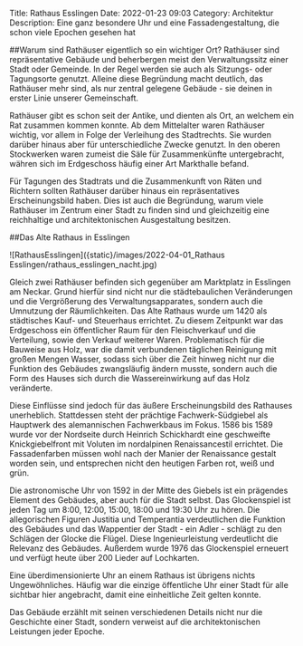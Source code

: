 Title: Rathaus Esslingen
Date: 2022-01-23 09:03
Category: Architektur
Description: Eine ganz besondere Uhr und eine Fassadengestaltung, die schon viele Epochen gesehen hat 

##Warum sind Rathäuser eigentlich so ein wichtiger Ort?
Rathäuser sind repräsentative Gebäude und beherbergen meist den Verwaltungssitz einer Stadt oder Gemeinde.
In der Regel werden sie auch als Sitzungs- oder Tagungsorte genutzt.
Alleine diese Begründung macht deutlich, das Rathäuser mehr sind, als nur zentral gelegene Gebäude - sie deinen in erster Linie unserer Gemeinschaft. 

Rathäuser gibt es schon seit der Antike, und dienten als Ort, an welchem ein Rat zusammen kommen konnte.
Ab dem Mittelalter waren Rathäuser wichtig, vor allem in Folge der Verleihung des Stadtrechts.
Sie wurden darüber hinaus aber für unterschiedliche Zwecke genutzt.
In den oberen Stockwerken waren zumeist die Säle für Zusammenkünfte untergebracht, währen sich im Erdgeschoss häufig einer Art Markthalle befand. 

Für Tagungen des Stadtrats und die Zusammenkunft von Räten und Richtern sollten Rathäuser darüber hinaus ein repräsentatives Erscheinungsbild haben.
Dies ist auch die Begründung, warum viele Rathäuser im Zentrum einer Stadt zu finden sind und gleichzeitig eine reichhaltige und architektonischen Ausgestaltung besitzen.  

##Das Alte Rathaus in Esslingen 

![RathausEsslingen]({static}/images/2022-04-01_Rathaus Esslingen/rathaus_esslingen_nacht.jpg)

Gleich zwei Rathäuser befinden sich gegenüber am Marktplatz in Esslingen am Neckar.
Grund hierfür sind nicht nur die städtebaulichen Veränderungen und die Vergrößerung des Verwaltungsapparates, sondern auch die Umnutzung der Räumlichkeiten.
Das Alte Rathaus wurde um 1420 als städtisches Kauf- und Steuerhaus errichtet.
Zu diesem Zeitpunkt war das Erdgeschoss ein öffentlicher Raum für den Fleischverkauf und die Verteilung, sowie den Verkauf weiterer Waren.
Problematisch für die Bauweise aus Holz, war die damit verbundenen täglichen Reinigung mit großen Mengen Wasser, sodass sich über die Zeit hinweg nicht nur die Funktion des Gebäudes zwangsläufig ändern musste, sondern auch die Form des Hauses sich durch die Wassereinwirkung auf das Holz veränderte. 

Diese Einflüsse sind jedoch für das äußere Erscheinungsbild des Rathauses unerheblich.
Stattdessen steht der prächtige Fachwerk-Südgiebel als Hauptwerk des alemannischen Fachwerkbaus im Fokus.
1586 bis 1589 wurde vor der Nordseite durch Heinrich Schickhardt eine geschweifte Knickgiebelfront mit Voluten im nordalpinen Renaissancestil errichtet.
Die Fassadenfarben müssen wohl nach der Manier der Renaissance gestalt worden sein, und entsprechen nicht den heutigen Farben rot, weiß und grün. 

Die astronomische Uhr von 1592 in der Mitte des Giebels ist ein prägendes Element des Gebäudes, aber auch für die Stadt selbst.
Das Glockenspiel ist jeden Tag um 8:00, 12:00, 15:00, 18:00 und 19:30 Uhr zu hören.
Die allegorischen Figuren Justitia und Temperantia verdeutlichen die Funktion des Gebäudes und das Wappentier der Stadt - ein Adler - schlägt zu den Schlägen der Glocke die Flügel.
Diese Ingenieurleistung verdeutlicht die Relevanz des Gebäudes.
Außerdem wurde 1976 das Glockenspiel erneuert und verfügt heute über 200 Lieder auf Lochkarten. 

Eine überdimensionierte Uhr an einem Rathaus ist übrigens nichts Ungewöhnliches.
Häufig war die einzige öffentliche Uhr einer Stadt für alle sichtbar hier angebracht, damit eine einheitliche Zeit gelten konnte. 

Das Gebäude erzählt mit seinen verschiedenen Details nicht nur die Geschichte einer Stadt, sondern verweist auf die architektonischen Leistungen jeder Epoche. 